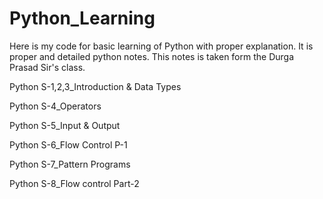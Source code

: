 # Python_Learning
Here is my code for basic learning of Python with proper explanation. It is proper and detailed python notes.
This notes is taken form the Durga Prasad Sir's class.

Python S-1,2,3_Introduction & Data Types

Python S-4_Operators

Python S-5_Input & Output

Python S-6_Flow Control P-1

Python S-7_Pattern Programs

Python S-8_Flow control Part-2
